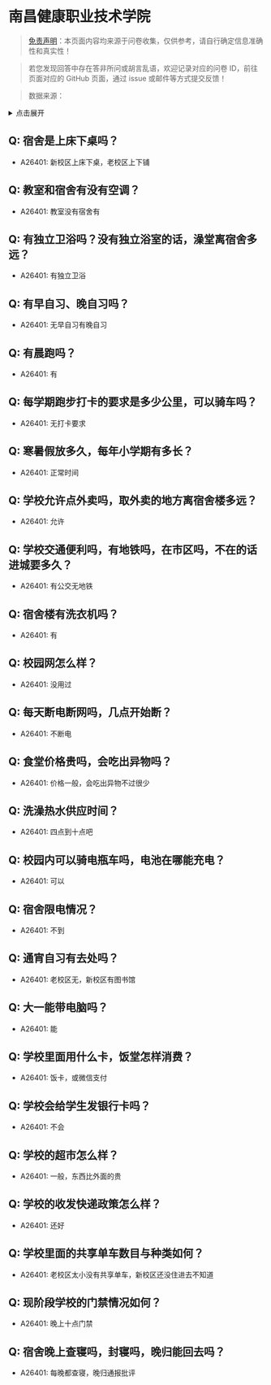 # 南昌健康职业技术学院

> [免责声明](https://colleges.chat/#_3)：本页面内容均来源于问卷收集，仅供参考，请自行确定信息准确性和真实性！

> 若您发现回答中存在答非所问或胡言乱语，欢迎记录对应的问卷 ID，前往页面对应的 GitHub 页面，通过 issue 或邮件等方式提交反馈！

> 数据来源：

<details><summary>点击展开</summary>
<ul>
<li>A26401: 匿名 (2024 年 08 月)</li>
</ul>
</details>

## Q: 宿舍是上床下桌吗？

- A26401: 新校区上床下桌，老校区上下铺

## Q: 教室和宿舍有没有空调？

- A26401: 教室没有宿舍有

## Q: 有独立卫浴吗？没有独立浴室的话，澡堂离宿舍多远？

- A26401: 有独立卫浴

## Q: 有早自习、晚自习吗？

- A26401: 无早自习有晚自习

## Q: 有晨跑吗？

- A26401: 有

## Q: 每学期跑步打卡的要求是多少公里，可以骑车吗？

- A26401: 无打卡要求

## Q: 寒暑假放多久，每年小学期有多长？

- A26401: 正常时间

## Q: 学校允许点外卖吗，取外卖的地方离宿舍楼多远？

- A26401: 允许

## Q: 学校交通便利吗，有地铁吗，在市区吗，不在的话进城要多久？

- A26401: 有公交无地铁

## Q: 宿舍楼有洗衣机吗？

- A26401: 有

## Q: 校园网怎么样？

- A26401: 没用过

## Q: 每天断电断网吗，几点开始断？

- A26401: 不断电

## Q: 食堂价格贵吗，会吃出异物吗？

- A26401: 价格一般，会吃出异物不过很少

## Q: 洗澡热水供应时间？

- A26401: 四点到十点吧

## Q: 校园内可以骑电瓶车吗，电池在哪能充电？

- A26401: 可以

## Q: 宿舍限电情况？

- A26401: 不到

## Q: 通宵自习有去处吗？

- A26401: 老校区无，新校区有图书馆

## Q: 大一能带电脑吗？

- A26401: 能

## Q: 学校里面用什么卡，饭堂怎样消费？

- A26401: 饭卡，或微信支付

## Q: 学校会给学生发银行卡吗？

- A26401: 不会

## Q: 学校的超市怎么样？

- A26401: 一般，东西比外面的贵

## Q: 学校的收发快递政策怎么样？

- A26401: 还好

## Q: 学校里面的共享单车数目与种类如何？

- A26401: 老校区太小没有共享单车，新校区还没住进去不知道

## Q: 现阶段学校的门禁情况如何？

- A26401: 晚上十点门禁

## Q: 宿舍晚上查寝吗，封寝吗，晚归能回去吗？

- A26401: 每晚都查寝，晚归通报批评

